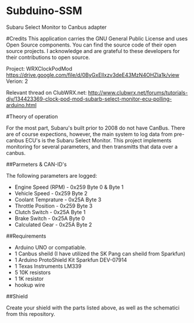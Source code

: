 # Subduino-SSM
Subaru Select Monitor to Canbus adapter

#Credits
This application carries the GNU General Public License and uses Open Source components. You can find the source code of their open source projects. I acknowledge and are grateful to these developers for their contributions to open source.

Project: WRXClockPodMod https://drive.google.com/file/d/0ByGxElIxzv3deE43MzN4OHZIa1k/view
Verion: 2

Relevant thread on ClubWRX.net: http://www.clubwrx.net/forums/tutorials-diy/134423369-clock-pod-mod-subarb-select-monitor-ecu-polling-arduino.html

#Theory of operation

For the most part, Subaru's built prior to 2008 do not have CanBus. There are of course expections, however, the main system to log data from pre-canbus ECU's is the Subaru Select Monitor. This project implements monitoring for several parameters, and then transmitts that data over a canbus.

##Parmeters & CAN-ID's

The following parameters are logged:
* Engine Speed (RPM)  - 0x259 Byte 0 & Byte 1
* Vehicle Speed       - 0x259 Byte 2
* Coolant Temprature  - 0x25A Byte 3
* Throttle Position   - 0x259 Byte 3
* Clutch Switch       - 0x25A Byte 1
* Brake Switch        - 0x25A Byte 0
* Calculated Gear     - 0x25A Byte 2

##Requirements
* Arduino UNO or compatiable.
* 1 Canbus sheild (I have utilized the SK Pang can sheild from Sparkfun)
* 1 Arduino ProtoShield Kit  Sparkfun DEV-07914
* 1 Texas Instruments LM339
* 5 10K resistors
* 1 1K resistor
* hookup wire

##Shield

Create your shield with the parts listed above, as well as the schematici from this repository.


